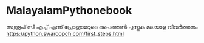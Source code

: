 # MalayalamPythonebook
സ്വരൂപ് സി എച്ച്  എന്ന് പ്രോഗ്രാമറുടെ പൈത്തണ്‍ പുസ്തക മലയാള വിവര്‍ത്തനം
https://python.swaroopch.com/first_steps.html
